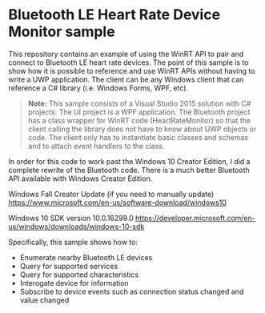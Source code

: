 # Bluetooth LE Heart Rate Device Monitor sample

This repository contains an example of using the WinRT API to pair and connect to Bluetooth LE heart rate devices. The point of this sample is to show how it is possible to reference and use WinRT APIs without having to write a UWP application. The client can be any Windows client that can reference a C# library (i.e. Windows Forms, WPF, etc).

> **Note:** This sample consists of a Visual Studio 2015 solution with C# projects. The UI project is a WPF application. The Bluetooth project has a class wrapper for WinRT code (HeartRateMonitor) so that the client calling the library does not have to know about UWP objects or code. The client only has to instantiate basic classes and schemas and to attach event handlers to the class.

In order for this code to work past the Windows 10 Creator Edition, I did a complete rewrite of the Bluetooth code. There is a much better Bluetooth API available with Windows Creator Edition.

Windows Fall Creator Update (if you need to manually update) <https://www.microsoft.com/en-us/software-download/windows10>

Windows 10 SDK version 10.0.16299.0 <https://developer.microsoft.com/en-us/windows/downloads/windows-10-sdk>

Specifically, this sample shows how to:

- Enumerate nearby Bluetooth LE devices
- Query for supported services
- Query for supported characteristics
- Interogate device for information
- Subscribe to device events such as connection status changed and value changed